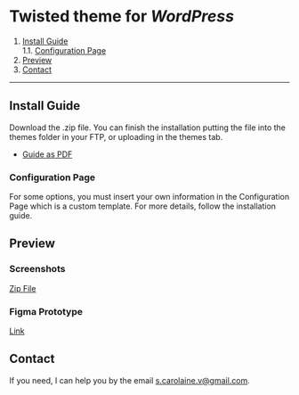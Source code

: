 # Twisted theme for _WordPress_

1. [Install Guide](#install-guide) <br>
   1.1. [Configuration Page](configuration-page)
2. [Preview](#preview)
3. [Contact](#contact)

<hr>

## Install Guide

Download the .zip file. You can finish the installation putting the file into the themes folder in your FTP, or uploading in the themes tab.

- [Guide as PDF]()

### Configuration Page

For some options, you must insert your own information in the Configuration Page which is a custom template. For more details, follow the installation guide.

## Preview

### Screenshots

[Zip File](https://drive.google.com/file/d/1m2hTOLusu8D-LdKroY5HnlEEsjc_mn3C/view?usp=sharing)

### Figma Prototype

[Link](https://www.figma.com/proto/TqpXhOCuudJFJRnmS7Xc8s/Untitled?node-id=1%3A2&starting-point-node-id=1%3A2&scaling=scale-down-width&hide-ui=1)

## Contact

If you need, I can help you by the email s.carolaine.v@gmail.com.
